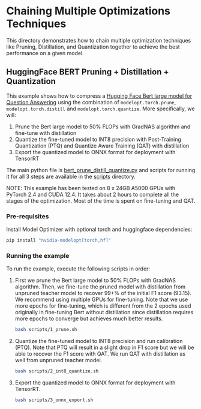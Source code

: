 # Chaining Multiple Optimizations Techniques

This directory demonstrates how to chain multiple optimization techniques like Pruning, Distillation, and Quantization together to
achieve the best performance on a given model.

## HuggingFace BERT Pruning + Distillation + Quantization

This example shows how to compress a [Hugging Face Bert large model for Question Answering](https://huggingface.co/bert-large-uncased-whole-word-masking-finetuned-squad)
using the combination of `modelopt.torch.prune`, `modelopt.torch.distill` and `modelopt.torch.quantize`. More specifically, we will:

1. Prune the Bert large model to 50% FLOPs with GradNAS algorithm and fine-tune with distillation
1. Quantize the fine-tuned model to INT8 precision with Post-Training Quantization (PTQ) and Quantize Aware Training (QAT) with distillation
1. Export the quantized model to ONNX format for deployment with TensorRT

The main python file is [bert_prune_distill_quantize.py](./bert_prune_distill_quantize.py) and scripts for running it
for all 3 steps are available in the [scripts](./scripts/) directory.

NOTE: This example has been tested on 8 x 24GB A5000 GPUs with PyTorch 2.4 and CUDA 12.4. It takes
about 2 hours to complete all the stages of the optimization. Most of the time is spent
on fine-tuning and QAT.

### Pre-requisites

Install Model Optimizer with optional torch and huggingface dependencies:

```bash
pip install "nvidia-modelopt[torch,hf]"
```

### Running the example

To run the example, execute the following scripts in order:

1. First we prune the Bert large model to 50% FLOPs with GradNAS algorithm. Then, we fine-tune the pruned
   model with distillation from unpruned teacher model to recover 99+% of the initial F1 score (93.15).
   We recommend using multiple GPUs for fine-tuning. Note that we use more epochs
   for fine-tuning, which is different from the 2 epochs used originally in fine-tuning Bert without distillation since
   distillation requires more epochs to converge but achieves much better results.

   ```bash
   bash scripts/1_prune.sh
   ```

1. Quantize the fine-tuned model to INT8 precision and run calibration (PTQ).
   Note that PTQ will result in a slight drop in F1 score but we will be able to recover the F1 score with QAT.
   We run QAT with distillation as well from unpruned teacher model.

   ```bash
   bash scripts/2_int8_quantize.sh
   ```

1. Export the quantized model to ONNX format for deployment with TensorRT.

   ```bash
   bash scripts/3_onnx_export.sh
   ```

